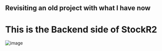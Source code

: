 ## Revisiting an old project with what I have now

# This is the Backend side of StockR2
![image](https://github.com/user-attachments/assets/aa57d310-8fea-4733-9e56-99ecccb967e9)

